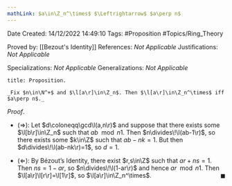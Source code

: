 ```yaml
---
mathLink: $a\in\Z_n^\times$ $\Leftrightarrow$ $a\perp n$
---
```


<div class="topSpace"></div>

Date Created: 14/12/2022 14:49:10
Tags: #Proposition #Topics/Ring_Theory

Proved by: [[Bezout's Identity]]
References: _Not Applicable_
Justifications: _Not Applicable_

Specializations: _Not Applicable_
Generalizations: _Not Applicable_

``` ad-Proposition
title: Proposition.

_Fix $n\in\N^+$ and $\l[a\r]\in\Z_n$. Then $\l[a\r]\in\Z_n^\times$ iff $a\perp n$._

```

_Proof_.
* ($\Rightarrow$): Let $d\coloneqq\gcd\l(a,n\r)$ and suppose that there exists some $\l[b\r]\in\Z_n$ such that $ab\mod{n}1$. Then $n\divides\!\l(ab-1\r)$, so there exists some $k\in\Z$ such that $ab-nk=1$. But then $d\divides\!\l(ab-nk\r)=1$, so $d=1$.

* ($\Leftarrow$): By Bézout$\textrm{'}$s Identity, there exist $r,s\in\Z$ such that $ar+ns=1$. Then $ns=1-ar$, so $n\divides\!\l(1-ar\r)$ and hence $ar\mod{n}1$. Then $\l[a\r]\l[r\r]=\l[1\r]$, so $\l[a\r]\in\Z_n^\times$.<span style="float:right;">$\blacksquare$</span>
